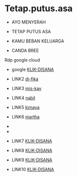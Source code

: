 # Tetap.putus.asa


* AYO MENYERAH
* TETAP PUTUS ASA
* KAMU BEBAN KELUARGA

* CANDA BREE

Rdp google cloud


* google [KLIK-DISANA](https://shell.cloud.google.com/?hl=en_US&fromcloudshell=true&show=ide%2Cterminal)

* LINK2 [dj-fika](https://dooood.com/f/snljzuqh0p)

* LINK3 [mis-kay](https://dooood.com/f/lm5jcqqeqo)

* LINK4 [nabil](https://dood.wf/f/vknswhrh3d)

* LINK5 [kimaya](https://dood.wf/f/svj49loaos)

* LINK6 [martha](https://dood.wf/f/6s59uqigqq)
* 
* 
* LINK7 [KLIK-DISANA](https://www.jrtekno.com/sA2cF8h)

* LINK8 [KLIK-DISANA](https://www.jrtekno.com/BFeTvM)

* LINK9 [KLIK-DISANA](https://www.jrtekno.com/jdCb)

* LINK10 [KLIK-DISANA](https://semawur.com/st/?api=dc7af9156664e9532f5d7346beb8f907e35bde60&url=destinationlink.com)


